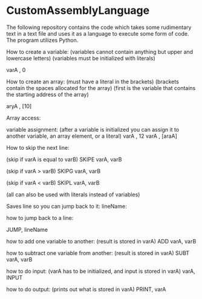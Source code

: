 # CustomAssemblyLanguage
The following repository contains the code which takes some rudimentary text in a text file and uses it as a language to execute some form of code. The program utilizes Python.



How to create a variable:
(variables cannot contain anything but upper and lowercase letters)
(variables must be initialized with literals)

varA , 0

How to create an array: 
(must have a literal in the brackets)
(brackets contain the spaces allocated for the array)
(first is the variable that contains the starting address of the array)

aryA , [10]

Array access:

variable assignment: 
(after a variable is initialized you can assign it to another variable, an array element, or a literal)
varA , 12
varA , [araA]

How to skip the next line: 

(skip if varA is equal to varB)
SKIPE varA, varB

(skip if varA > varB)
SKIPG varA, varB

(skip if varA < varB)
SKIPL varA, varB

(all can also be used with literals instead of variables)

Saves line so you can jump back to it:
lineName:
 
how to jump back to a line:

JUMP, lineName

how to add one variable to another:
(result is stored in varA)
ADD varA, varB

how to subtract one variable from another:
(result is stored in varA)
SUBT varA, varB

how to do input:
(varA has to be initialized, and input is stored in varA)
varA, INPUT

how to do output:
(prints out what is stored in varA)
PRINT, varA
